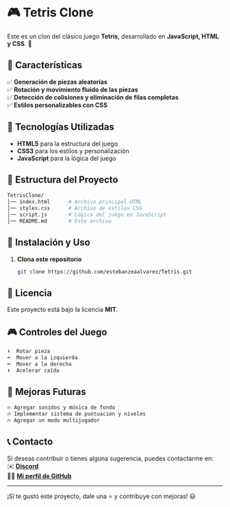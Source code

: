 # 🎮 Tetris Clone  

Este es un clon del clásico juego **Tetris**, desarrollado en **JavaScript, HTML y CSS**. 🚀  

## 📌 Características  

✅ **Generación de piezas aleatorias**  
✅ **Rotación y movimiento fluido de las piezas**  
✅ **Detección de colisiones y eliminación de filas completas**  
✅ **Estilos personalizables con CSS**  

## 🚀 Tecnologías Utilizadas  

- **HTML5** para la estructura del juego  
- **CSS3** para los estilos y personalización  
- **JavaScript** para la lógica del juego  


## 📂 Estructura del Proyecto  

```bash
TetrisClone/
│── index.html      # Archivo principal HTML
│── styles.css      # Archivo de estilos CSS
│── script.js       # Lógica del juego en JavaScript
│── README.md       # Este archivo
```


## 🔑 Instalación y Uso 

1. **Clona este repositorio**  
   ```bash
   git clone https://github.com/estebanzeaalvarez/Tetris.git

## 📜 Licencia
Este proyecto está bajo la licencia **MIT**.

## 🎮 Controles del Juego  

```bash
⬆️  Rotar pieza
⬅️  Mover a la izquierda
➡️  Mover a la derecha
⬇️  Acelerar caída
```

## 📌 Mejoras Futuras  

```bash
🔥 Agregar sonidos y música de fondo  
🔥 Implementar sistema de puntuación y niveles  
🔥 Agregar un modo multijugador  
```

## 📞 Contacto

Si deseas contribuir o tienes alguna sugerencia, puedes contactarme en:  
✉️ **[Discord](https://discord.com/users/estebanzea777)**  
👨‍💻 **[Mi perfil de GitHub](https://github.com/estebanzeaalvarez)**  

---
¡Si te gustó este proyecto, dale una ⭐ y contribuye con mejoras! 😃
